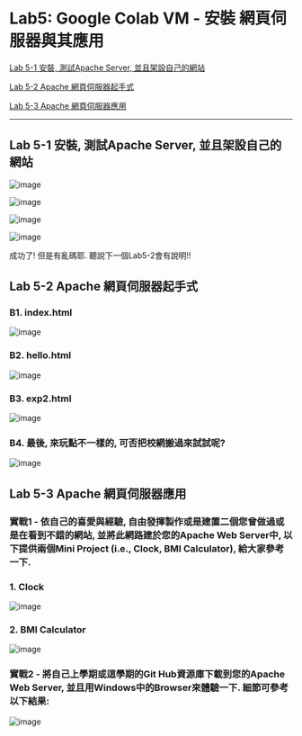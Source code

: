 # Lab5: Google Colab VM - 安裝 網頁伺服器與其應用 

[Lab 5-1 安裝, 測試Apache Server, 並且架設自己的網站](#111)

[Lab 5-2 Apache 網頁伺服器起手式](#222)

[Lab 5-3 Apache 網頁伺服器應用](#333)


---

<a name="111"/>

## Lab 5-1 安裝, 測試Apache Server, 並且架設自己的網站

![image](https://github.com/Grace-TA/Virtualization-Spring2023/assets/89304181/f7c12b1b-2da3-411b-a66a-868413a99c19)

![image](https://github.com/Grace-TA/Virtualization-Spring2023/assets/89304181/33342680-3f71-4d7c-a7ad-f72bcc9512a4)

![image](https://github.com/Grace-TA/Virtualization-Spring2023/assets/89304181/45422e88-f94d-4e6f-b196-9a434f7ac0b9)

![image](https://github.com/Grace-TA/Virtualization-Spring2023/assets/89304181/6f70b674-0637-451c-a450-b1b701d46174)

成功了! 但是有亂碼耶. 聽說下一個Lab5-2會有說明!!

<a name="222"/>

## Lab 5-2 Apache 網頁伺服器起手式

### B1. index.html

![image](https://github.com/Grace-TA/Virtualization-Spring2023/assets/89304181/25c4c629-4023-45fc-b393-3b60bf609a22)

### B2. hello.html

![image](https://github.com/Grace-TA/Virtualization-Spring2023/assets/89304181/9d4fd340-08b2-494a-813d-63a08e6ed34d)

### B3. exp2.html

![image](https://github.com/Grace-TA/Virtualization-Spring2023/assets/89304181/cdc7af3a-c4e6-4717-ba17-e323efe77b57)

### B4. 最後, 來玩點不一樣的, 可否把校網搬過來試試呢? 

![image](https://github.com/Grace-TA/Virtualization-Spring2023/assets/89304181/bbb0a216-5c53-417f-b093-3ae761d9d8c4)

<a name="333"/>

## Lab 5-3 Apache 網頁伺服器應用

### 實戰1 - 依自己的喜愛與經驗, 自由發揮製作或是建置二個您曾做過或是在看到不錯的網站, 並將此網路建於您的Apache Web Server中, 以下提供兩個Mini Project (i.e., Clock, BMI Calculator), 給大家參考一下.

### 1. Clock 

![image](https://github.com/Grace-TA/Virtualization-Spring2023/assets/89304181/adce7621-399e-42e5-b25c-2be1cf2d4462)


### 2. BMI Calculator

![image](https://github.com/Grace-TA/Virtualization-Spring2023/assets/89304181/88df3a2e-3be9-4dd3-a41f-6046ff6f8afa)


### 實戰2 - 將自己上學期或這學期的Git Hub資源庫下載到您的Apache Web Server, 並且用Windows中的Browser來體驗一下. 細節可參考以下結果:

![image](https://github.com/Grace-TA/Virtualization-Spring2023/assets/89304181/9070699e-fdc2-4a1f-b53b-d1dec3ad5091)
